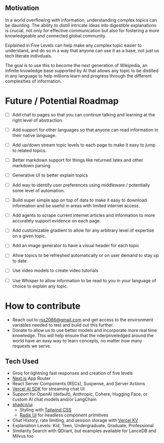 
## Motivation
In a world overflowing with information, understanding complex topics can be daunting. The ability to distill intricate ideas into digestible explanations is crucial, not only for effective communication but also for fostering a more knowledgeable and connected global community.

Explained in Five Levels can help make any complex topic easier to understand, and do so in a way that anyone can use it as a base, not just us tech literate indivduals.

The goal is to use this to become the next generation of Wikipedia, an infinite knowledge base supported by AI that allows any topic to be distilled in any language to help millions learn and progress through the different complexities of information.


# Future / Potential Roadmap

- [ ] Add chat to pages so that you can continue talking and learning at the right level of abstraction.

- [ ] Add support for other languages so that anyone can read information in their native language.
- [ ] Add up/down stream topic levels to each page to make it easy to jump to related topics.
- [ ] Better markdown support for things like returned latex and other markdown parsing
- [ ] Generative UI to better explain topics
- [ ] Add way to identify user preferences using middleware / potentially some level of automation.
- [ ] Build super simple app on top of data to make it easy to download information and be useful in areas with limited internet access.
- [ ] Add agents to scrape current internet articles and information to more accurately support evidence on each page.
- [ ] Add customizable gradient to allow for any arbitrary level of expertise on a given topic.
- [ ] Add an image generator to have a visual header for each topic
- [ ] Allow topics to be refreshed automatically or on user demand to stay up to date.
- [ ] Use video models to create video tutorials 
- [ ] Use Whisper to allow information to be read to you in your language of choice to explain any topic.

# How to contribute
- Reach out to rss2086@gmail.com and get access to the environment variables needed to test and build out this further.
- Donate to allow us to use better models and incorporate more real time knowledge. This will help ensure that the nderpriveledged around the world have an easy way to learn concepts, no matter how many requests we serve.



## Tech Used
- Groq for lightning fast responses and creation of five levels
- [Next.js](https://nextjs.org) App Router
- React Server Components (RSCs), Suspense, and Server Actions
- [Vercel AI SDK](https://sdk.vercel.ai/docs) for streaming chat UI
- Support for OpenAI (default), Anthropic, Cohere, Hugging Face, or custom AI chat models and/or LangChain
- [shadcn/ui](https://ui.shadcn.com)
  - Styling with [Tailwind CSS](https://tailwindcss.com)
  - [Radix UI](https://radix-ui.com) for headless component primitives
- Chat History, rate limiting, and session storage with [Vercel KV](https://vercel.com/storage/kv)
- Explanation Levels: Kid, Teen, Undergraduate, Graduate, Professional
- Similarity Search with QDrant, but examples available for LanceDB and Milvus too
